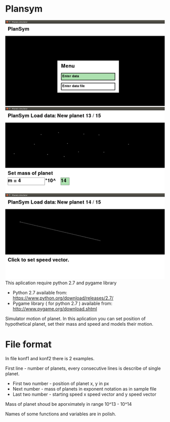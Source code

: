 # Plansym

![Main menu](https://github.com/pawelzell/plansym/blob/master/screenshots/Screenshot%201.png)
![Load data](https://github.com/pawelzell/plansym/blob/master/screenshots/Screenshot%203.png)
![Load data](https://github.com/pawelzell/plansym/blob/master/screenshots/Screenshot%204.png)
This aplication require python 2.7 and pygame library
- Python 2.7 available from: https://www.python.org/download/releases/2.7/
- Pygame library ( for python 2.7 ) available from: http://www.pygame.org/download.shtml

Simulator motion of planet. In this aplication you can set position of hypothetical planet, set their mass and speed and models their motion.

# File format

In file konf1 and konf2 there is 2 examples. 

First line - number of planets, every consecutive lines is describe of single planet.
- First two number - position of planet x, y in px
- Next number - mass of planets in exponent notation as in sample file
- Last two number - starting speed x speed vector and y speed vector

Mass of planet shoud be aporximately in range 10^13 - 10^14

Names of some functions and variables are in polish. 
